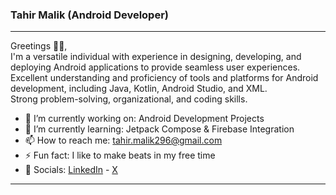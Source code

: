 ### Tahir Malik (Android Developer)
----
Greetings 🙇🏻, <br/>
I'm a versatile individual with experience in designing, developing, and deploying Android applications to provide seamless user experiences. <br />
Excellent understanding and proficiency of tools and platforms for Android development, including Java, Kotlin, Android Studio, and XML. <br />
Strong problem-solving, organizational, and coding skills.
- 🔭 I’m currently working on: Android Development Projects
- 🌱 I’m currently learning: Jetpack Compose & Firebase Integration
- 📫 How to reach me: tahir.malik296@gmail.com 
- ⚡ Fun fact: I like to make beats in my free time
- 🔗 Socials: [LinkedIn](https://www.linkedin.com/in/tahir7malik/) - [X](https://twitter.com/tahir7malik)
----
